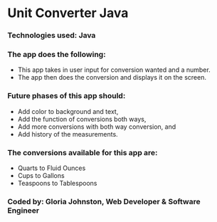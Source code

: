 # Unit Converter Java

### Technologies used: Java

### The app does the following:
* This app takes in user input for conversion wanted and a number.
* The app then does the conversion and displays it on the screen.

### Future phases of this app should:
* Add color to background and text,
* Add the function of conversions both ways,
* Add more conversions with both way conversion, and
* Add history of the measurements.

### The conversions available for this app are:
* Quarts to Fluid Ounces
* Cups to Gallons
* Teaspoons to Tablespoons

### Coded by: Gloria Johnston, Web Developer & Software Engineer
